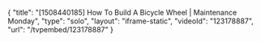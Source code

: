 {
    "title": "[1508440185] How To Build A Bicycle Wheel | Maintenance Monday",
    "type": "solo",
    "layout": "iframe-static",
    "videoId": "123178887",
    "url": "\/tvpembed\/123178887"
}